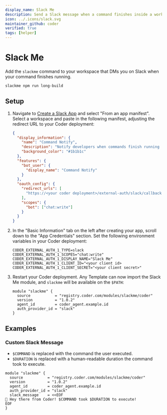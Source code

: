 ```yaml
---
display_name: Slack Me
description: Send a Slack message when a command finishes inside a workspace!
icon: ../.icons/slack.svg
maintainer_github: coder
verified: true
tags: [helper]
---
```


# Slack Me

Add the `slackme` command to your workspace that DMs you on Slack when your command finishes running.

```bash
slackme npm run long-build
```

## Setup

1. Navigate to [Create a Slack App](https://api.slack.com/apps?new_app=1) and select "From an app manifest". Select a workspace and paste in the following manifest, adjusting the redirect URL to your Coder deployment:

   ```json
   {
     "display_information": {
       "name": "Command Notify",
       "description": "Notify developers when commands finish running inside Coder!",
       "background_color": "#1b1b1c"
     },
     "features": {
       "bot_user": {
         "display_name": "Command Notify"
       }
     },
     "oauth_config": {
       "redirect_urls": [
         "https://<your coder deployment>/external-auth/slack/callback"
       ],
       "scopes": {
         "bot": ["chat:write"]
       }
     }
   }
   ```

2. In the "Basic Information" tab on the left after creating your app, scroll down to the "App Credentials" section. Set the following environment variables in your Coder deployment:

   ```env
   CODER_EXTERNAL_AUTH_1_TYPE=slack
   CODER_EXTERNAL_AUTH_1_SCOPES="chat:write"
   CODER_EXTERNAL_AUTH_1_DISPLAY_NAME="Slack Me"
   CODER_EXTERNAL_AUTH_1_CLIENT_ID="<your client id>
   CODER_EXTERNAL_AUTH_1_CLIENT_SECRET="<your client secret>"
   ```

3. Restart your Coder deployment. Any Template can now import the Slack Me module, and `slackme` will be available on the `$PATH`:

   ```hcl
   module "slackme" {
     source           = "registry.coder.com/modules/slackme/coder"
     version          = "1.0.2"
     agent_id         = coder_agent.example.id
     auth_provider_id = "slack"
   }
   ```

## Examples

### Custom Slack Message

- `$COMMAND` is replaced with the command the user executed.
- `$DURATION` is replaced with a human-readable duration the command took to execute.

```hcl
module "slackme" {
  source           = "registry.coder.com/modules/slackme/coder"
  version          = "1.0.2"
  agent_id         = coder_agent.example.id
  auth_provider_id = "slack"
  slack_message    = <<EOF
👋 Hey there from Coder! $COMMAND took $DURATION to execute!
EOF
}
```
